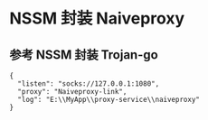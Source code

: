 # NSSM 封装 Naiveproxy

## 参考 NSSM 封装 Trojan-go
```
{
  "listen": "socks://127.0.0.1:1080",
  "proxy": "Naiveproxy-link",
  "log": "E:\\MyApp\\proxy-service\\naiveproxy"
}
```
